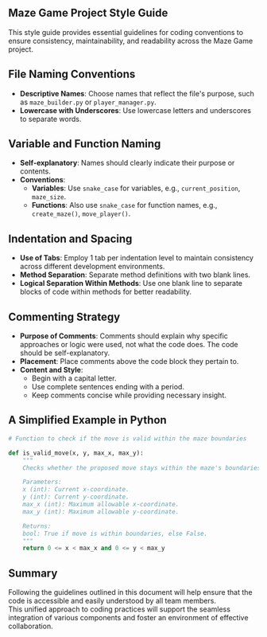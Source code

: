 ## Maze Game Project Style Guide

This style guide provides essential guidelines for coding conventions to ensure consistency, maintainability, and readability across the Maze Game project.

## File Naming Conventions

- **Descriptive Names**: Choose names that reflect the file's purpose, such as `maze_builder.py` or `player_manager.py`.
- **Lowercase with Underscores**: Use lowercase letters and underscores to separate words.

## Variable and Function Naming

- **Self-explanatory**: Names should clearly indicate their purpose or contents.
- **Conventions**:
  - **Variables**: Use `snake_case` for variables, e.g., `current_position`, `maze_size`.
  - **Functions**: Also use `snake_case` for function names, e.g., `create_maze()`, `move_player()`.

## Indentation and Spacing

- **Use of Tabs**: Employ 1 tab per indentation level to maintain consistency across different development environments.
- **Method Separation**: Separate method definitions with two blank lines.
- **Logical Separation Within Methods**: Use one blank line to separate blocks of code within methods for better readability.

## Commenting Strategy

- **Purpose of Comments**: Comments should explain why specific approaches or logic were used, not what the code does. The code should be self-explanatory.
- **Placement**: Place comments above the code block they pertain to.
- **Content and Style**:
  - Begin with a capital letter.
  - Use complete sentences ending with a period.
  - Keep comments concise while providing necessary insight.

## A Simplified Example in Python

```py
# Function to check if the move is valid within the maze boundaries

def is_valid_move(x, y, max_x, max_y):
    """
    Checks whether the proposed move stays within the maze's boundaries.

    Parameters:
    x (int): Current x-coordinate.
    y (int): Current y-coordinate.
    max_x (int): Maximum allowable x-coordinate.
    max_y (int): Maximum allowable y-coordinate.

    Returns:
    bool: True if move is within boundaries, else False.
    """
    return 0 <= x < max_x and 0 <= y < max_y
```

## Summary

Following the guidelines outlined in this document will help ensure that the code is accessible and easily understood by all team members. \
This unified approach to coding practices will support the seamless integration of various components and foster an environment of effective collaboration.
